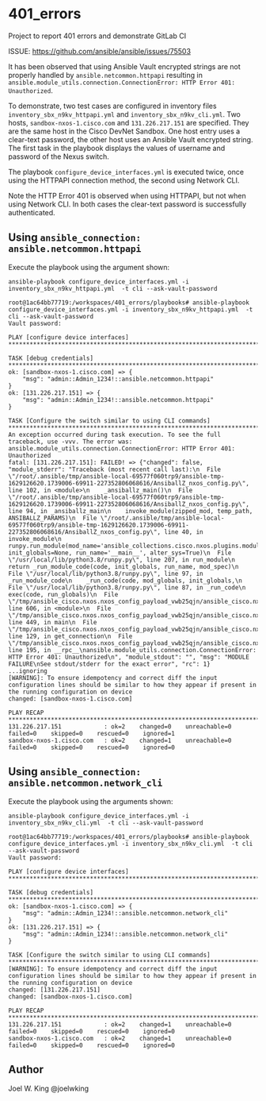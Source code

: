 # 401_errors

Project to report 401 errors and demonstrate GitLab CI

ISSUE: https://github.com/ansible/ansible/issues/75503

It has been observed that using Ansible Vault encrypted strings are not properly handled by `ansible.netcommon.httpapi` resulting in `ansible.module_utils.connection.ConnectionError: HTTP Error 401: Unauthorized`.

To demonstrate, two test cases are configured in inventory files `inventory_sbx_n9kv_httpapi.yml` and `inventory_sbx_n9kv_cli.yml`.
Two hosts, `sandbox-nxos-1.cisco.com` and `131.226.217.151` are specified. They are the same host in the Cisco DevNet Sandbox.
One host entry uses a clear-text password, the other host uses an Ansible Vault encrypted string. The first task in the playbook displays the values of username and password of the Nexus switch.

The playbook `configure_device_interfaces.yml` is executed twice, once using the HTTPAPI connection method, the second using Network CLI.

Note the HTTP Error 401 is observed when using HTTPAPI, but not when using Network CLI. In both cases the clear-text password is successfully authenticated.

Using `ansible_connection: ansible.netcommon.httpapi`
-----------------------------------------------------

Execute the playbook using the argument shown:

```
ansible-playbook configure_device_interfaces.yml -i inventory_sbx_n9kv_httpapi.yml  -t cli --ask-vault-password

```

```shell
root@1ac64bb77719:/workspaces/401_errors/playbooks# ansible-playbook configure_device_interfaces.yml -i inventory_sbx_n9kv_httpapi.yml  -t cli --ask-vault-password
Vault password: 

PLAY [configure device interfaces] ****************************************************************************************************************************************

TASK [debug credentials] **************************************************************************************************************************************************
ok: [sandbox-nxos-1.cisco.com] => {
    "msg": "admin::Admin_1234!::ansible.netcommon.httpapi"
}
ok: [131.226.217.151] => {
    "msg": "admin::Admin_1234!::ansible.netcommon.httpapi"
}

TASK [Configure the switch similar to using CLI commands] *****************************************************************************************************************
An exception occurred during task execution. To see the full traceback, use -vvv. The error was: ansible.module_utils.connection.ConnectionError: HTTP Error 401: Unauthorized
fatal: [131.226.217.151]: FAILED! => {"changed": false, "module_stderr": "Traceback (most recent call last):\n  File \"/root/.ansible/tmp/ansible-local-69577f060trp9/ansible-tmp-1629126620.1739006-69911-227352806068616/AnsiballZ_nxos_config.py\", line 102, in <module>\n    _ansiballz_main()\n  File \"/root/.ansible/tmp/ansible-local-69577f060trp9/ansible-tmp-1629126620.1739006-69911-227352806068616/AnsiballZ_nxos_config.py\", line 94, in _ansiballz_main\n    invoke_module(zipped_mod, temp_path, ANSIBALLZ_PARAMS)\n  File \"/root/.ansible/tmp/ansible-local-69577f060trp9/ansible-tmp-1629126620.1739006-69911-227352806068616/AnsiballZ_nxos_config.py\", line 40, in invoke_module\n    runpy.run_module(mod_name='ansible_collections.cisco.nxos.plugins.modules.nxos_config', init_globals=None, run_name='__main__', alter_sys=True)\n  File \"/usr/local/lib/python3.8/runpy.py\", line 207, in run_module\n    return _run_module_code(code, init_globals, run_name, mod_spec)\n  File \"/usr/local/lib/python3.8/runpy.py\", line 97, in _run_module_code\n    _run_code(code, mod_globals, init_globals,\n  File \"/usr/local/lib/python3.8/runpy.py\", line 87, in _run_code\n    exec(code, run_globals)\n  File \"/tmp/ansible_cisco.nxos.nxos_config_payload_vwb25qjn/ansible_cisco.nxos.nxos_config_payload.zip/ansible_collections/cisco/nxos/plugins/modules/nxos_config.py\", line 606, in <module>\n  File \"/tmp/ansible_cisco.nxos.nxos_config_payload_vwb25qjn/ansible_cisco.nxos.nxos_config_payload.zip/ansible_collections/cisco/nxos/plugins/modules/nxos_config.py\", line 449, in main\n  File \"/tmp/ansible_cisco.nxos.nxos_config_payload_vwb25qjn/ansible_cisco.nxos.nxos_config_payload.zip/ansible_collections/cisco/nxos/plugins/module_utils/network/nxos/nxos.py\", line 129, in get_connection\n  File \"/tmp/ansible_cisco.nxos.nxos_config_payload_vwb25qjn/ansible_cisco.nxos.nxos_config_payload.zip/ansible/module_utils/connection.py\", line 195, in __rpc__\nansible.module_utils.connection.ConnectionError: HTTP Error 401: Unauthorized\n", "module_stdout": "", "msg": "MODULE FAILURE\nSee stdout/stderr for the exact error", "rc": 1}
...ignoring
[WARNING]: To ensure idempotency and correct diff the input configuration lines should be similar to how they appear if present in the running configuration on device
changed: [sandbox-nxos-1.cisco.com]

PLAY RECAP ****************************************************************************************************************************************************************
131.226.217.151            : ok=2    changed=0    unreachable=0    failed=0    skipped=0    rescued=0    ignored=1   
sandbox-nxos-1.cisco.com   : ok=2    changed=1    unreachable=0    failed=0    skipped=0    rescued=0    ignored=0   
```

Using `ansible_connection: ansible.netcommon.network_cli`
---------------------------------------------------------

Execute the playbook using the arguments shown:

```
ansible-playbook configure_device_interfaces.yml -i inventory_sbx_n9kv_cli.yml  -t cli --ask-vault-password
```

```shell
root@1ac64bb77719:/workspaces/401_errors/playbooks# ansible-playbook configure_device_interfaces.yml -i inventory_sbx_n9kv_cli.yml  -t cli --ask-vault-password
Vault password: 

PLAY [configure device interfaces] ****************************************************************************************************************************************

TASK [debug credentials] **************************************************************************************************************************************************
ok: [sandbox-nxos-1.cisco.com] => {
    "msg": "admin::Admin_1234!::ansible.netcommon.network_cli"
}
ok: [131.226.217.151] => {
    "msg": "admin::Admin_1234!::ansible.netcommon.network_cli"
}

TASK [Configure the switch similar to using CLI commands] *****************************************************************************************************************
[WARNING]: To ensure idempotency and correct diff the input configuration lines should be similar to how they appear if present in the running configuration on device
changed: [131.226.217.151]
changed: [sandbox-nxos-1.cisco.com]

PLAY RECAP ****************************************************************************************************************************************************************
131.226.217.151            : ok=2    changed=1    unreachable=0    failed=0    skipped=0    rescued=0    ignored=0   
sandbox-nxos-1.cisco.com   : ok=2    changed=1    unreachable=0    failed=0    skipped=0    rescued=0    ignored=0   
```

Author
------

Joel W. King @joelwking